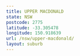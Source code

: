 ```yaml
---
title: UPPER MACDONALD
state: NSW
postcode: 2775
latitude: -33.305478
longitude: 150.918639
url: /nsw/upper-macdonald/
layout: suburb
---
```

